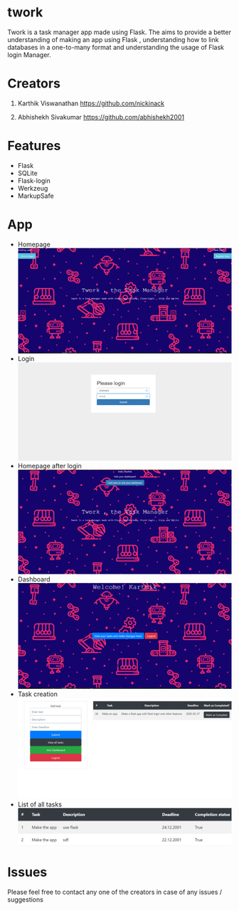 # twork
 Twork is a task manager app made using Flask. The aims to provide a better understanding of making an app using Flask , understanding how to link databases in a one-to-many format and understanding the usage of Flask login Manager.
 
# Creators

1. Karthik Viswanathan
<https://github.com/nickinack>

2. Abhishekh Sivakumar
<https://github.com/abhishekh2001>
 
# Features
- Flask
- SQLite
- Flask-login
- Werkzeug
- MarkupSafe

# App
- Homepage
![alt text](https://github.com/nickinack/twork/blob/master/image-1.PNG)
- Login
![alt text](https://github.com/nickinack/twork/blob/master/image-2.PNG)
- Homepage after login
![alt text](https://github.com/nickinack/twork/blob/master/image-3.PNG)
- Dashboard
![alt text](https://github.com/nickinack/twork/blob/master/image-4.PNG)
- Task creation
![alt text](https://github.com/nickinack/twork/blob/master/image-5.PNG)
- List of all tasks
![alt text](https://github.com/nickinack/twork/blob/master/image-6.PNG)

# Issues

Please feel free to contact any one of the creators in case of any issues / suggestions
